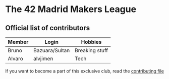 # The 42 Madrid Makers League

## Official list of contributors

|Member|Login|Hobbies|
|---|---|---|
|Bruno|Bazuara/Sultan|Breaking stuff|
|Alvaro|alvjimen|Tech|

If you want to become a part of this exclusive club, read the [contributing file](CONTRIBUTING.md)
